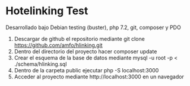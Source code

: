 # Hotelinking Test

Desarrollado bajo Debian testing (buster), php 7.2, git, composer y PDO


1. Descargar de github el repositorio mediante git clone https://github.com/amfo/hlinking.git
2. Dentro del directorio del proyecto hacer composer update
3. Crear el esquema de la base de datos mediante mysql -u root -p < ./schema/hlinking.sql
4. Dentro de la carpeta public ejecutar php -S localhost:3000
5. Acceder al proyecto mediante http://localhost:3000 en un navegador

